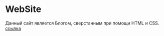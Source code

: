 # WebSite
Данный сайт является Блогом, сверстанным при помощи HTML и CSS.
[ссылка](https://heavenyoung1.github.io/WebSite/)
